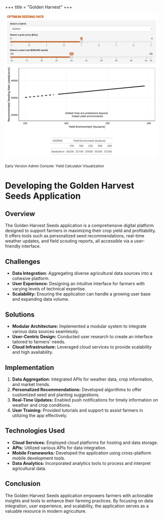 +++
title = "Golden Harvest"
+++

![Seed and Grain Price Calculator](https://github.com/abstractionjackson/portfolio-hugo/blob/main/content/project/golden-harvest/images/ghx-placeholder.png?raw=true)

<small>Early Version Admin Console: Yield Calculator Visualization</small>

# Developing the Golden Harvest Seeds Application

## Overview

The Golden Harvest Seeds application is a comprehensive digital platform designed to support farmers in maximizing their crop yield and profitability. It offers tools such as personalized seed recommendations, real-time weather updates, and field scouting reports, all accessible via a user-friendly interface.

## Challenges

- **Data Integration:** Aggregating diverse agricultural data sources into a cohesive platform.
- **User Experience:** Designing an intuitive interface for farmers with varying levels of technical expertise.
- **Scalability:** Ensuring the application can handle a growing user base and expanding data volume.

## Solutions

- **Modular Architecture:** Implemented a modular system to integrate various data sources seamlessly.
- **User-Centric Design:** Conducted user research to create an interface tailored to farmers' needs.
- **Cloud Infrastructure:** Leveraged cloud services to provide scalability and high availability.

## Implementation

1. **Data Aggregation:** Integrated APIs for weather data, crop information, and market trends.
2. **Personalized Recommendations:** Developed algorithms to offer customized seed and planting suggestions.
3. **Real-Time Updates:** Enabled push notifications for timely information on weather and crop conditions.
4. **User Training:** Provided tutorials and support to assist farmers in utilizing the app effectively.

## Technologies Used

- **Cloud Services:** Employed cloud platforms for hosting and data storage.
- **APIs:** Utilized various APIs for data integration.
- **Mobile Frameworks:** Developed the application using cross-platform mobile development tools.
- **Data Analytics:** Incorporated analytics tools to process and interpret agricultural data.

## Conclusion

The Golden Harvest Seeds application empowers farmers with actionable insights and tools to enhance their farming practices. By focusing on data integration, user experience, and scalability, the application serves as a valuable resource in modern agriculture.
